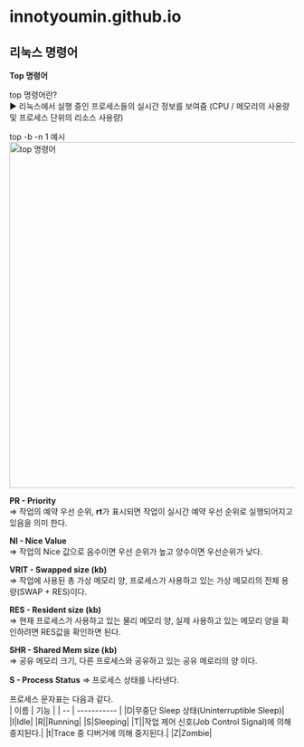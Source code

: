 # innotyoumin.github.io

리눅스 명령어
-

__Top 명령어__

top 명령어란?   
▶ 리눅스에서 실행 중인 프로세스들의 실시간 정보를 보여줌 (CPU / 메모리의 사용량 및 프로세스 단위의 리소스 사용량)   

 top -b -n 1 예시
<img width="612" alt="top 명령어" src="https://github.com/imnotyoumin/innotyoumin.github.io/assets/86357840/b754e586-49d9-47fd-8219-1f5b37e85600">   

__PR - Priority__   
=> 작업의 예약 우선 순위, **rt**가 표시되면 작업이 실시간 예약 우선 순위로 실행되어지고 있음을 의미 한다.   

__NI - Nice Value__   
=> 작업의 Nice 값으로 음수이면 우선 순위가 높고 양수이면 우선순위가 낮다.   

__VRIT - Swapped size (kb)__   
=> 작업에 사용된 총 가상 메모리 양, 프로세스가 사용하고 있는 가상 메모리의 전체 용량(SWAP + RES)이다.   

__RES - Resident size (kb)__   
=> 현재 프로세스가 사용하고 있는 물리 메모리 양, 실제 사용하고 있는 메모리 양을 확인하려면 RES값을 확인하면 된다.   

__SHR - Shared Mem size (kb)__   
=> 공유 메모리 크기, 다른 프로세스와 공유하고 있는 공유 메로리의 양 이다.   

__S - Process Status__
=> 프로세스 상태를 나타낸다.   

프로세스 문자표는 다음과 같다.   
| 이름 | 기능 |
| -- | ----------- |
|D|무중단 Sleep 상태(Uninterruptible Sleep)|
|I|Idle|
|R||Running|
|S|Sleeping|
|T||작업 제어 신호(Job Control Signal)에 의해 중지된다.|
|t|Trace 중 디버거에 의해 중지된다.|
|Z|Zombie|
